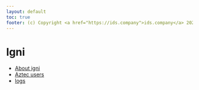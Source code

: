 ```yaml
---
layout: default
toc: true
footer: (c) Copyright <a href="https://ids.company">ids.company</a> 2021.
---
```

# Igni

* [About igni](./README)
* [Aztec users](./aztec)
* [logs](./logs)